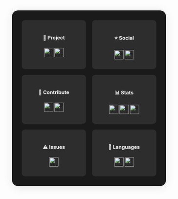 <!-- Badges Section -->
<div align="center" style="
  display: grid;
  grid-template-columns: repeat(auto-fit, minmax(180px, 1fr));
  gap: 1.2rem;
  padding: 2rem;
  border-radius: 20px;
  background: #1a1a1a;
  box-shadow: 0 4px 30px rgba(0,0,0,0.1);
  transition: transform 0.3s ease;
">
  <!-- Project Info -->
  <div class="badge-card" style="
    background: #2d2d2d;
    padding: 1.5rem;
    border-radius: 10px;
    transition: transform 0.2s, box-shadow 0.2s;
  ">
    <h3 style="color: #fff; margin-bottom: 1rem;">🚀 Project</h3>
    <a href="https://www.python.org/">
      <img src="https://img.shields.io/badge/Python-3.8+-blue?logo=python" alt="Python 3.8+">
    </a>
    <a href="LICENSE">
      <img src="https://img.shields.io/badge/License-MIT-green" alt="MIT License">
    </a>
  </div>

  <!-- Social Metrics -->
  <div class="badge-card">
    <h3 style="color: #fff; margin-bottom: 1rem;">⭐ Social</h3>
    <a href="https://github.com/iamAntimPal/Python-Programs/stargazers">
      <img src="https://img.shields.io/github/stars/iamAntimPal/Python-Programs?style=social" alt="Stars">
    </a>
    <a href="https://github.com/iamAntimPal/Python-Programs/network/members">
      <img src="https://img.shields.io/github/forks/iamAntimPal/Python-Programs?style=social" alt="Forks">
    </a>
  </div>

  <!-- Contribution -->
  <div class="badge-card">
    <h3 style="color: #fff; margin-bottom: 1rem;">🤝 Contribute</h3>
    <a href="CONTRIBUTING.md">
      <img src="https://img.shields.io/badge/Contributors-Welcome-yellow" alt="Contributors">
    </a>
    <a href="https://github.com/iamAntimPal/Python-Programs/pulls">
      <img src="https://img.shields.io/github/issues-pr/iamAntimPal/Python-Programs?color=blueviolet" alt="PRs">
    </a>
  </div>

  <!-- Repository Stats -->
  <div class="badge-card">
    <h3 style="color: #fff; margin-bottom: 1rem;">📊 Stats</h3>
    <a href="https://github.com/iamAntimPal/Python-Programs/graphs/contributors">
      <img src="https://img.shields.io/github/contributors/iamAntimPal/Python-Programs" alt="Contributors">
    </a>
    <a href="https://github.com/iamAntimPal/Python-Programs/commits/main">
      <img src="https://img.shields.io/github/last-commit/iamAntimPal/Python-Programs?color=orange" alt="Last Commit">
    </a>
    <a href="https://github.com/iamAntimPal/Python-Programs">
      <img src="https://img.shields.io/github/repo-size/iamAntimPal/Python-Programs?color=yellow" alt="Repo Size">
    </a>
  </div>

  <!-- Issues -->
  <div class="badge-card">
    <h3 style="color: #fff; margin-bottom: 1rem;">⚠️ Issues</h3>
    <a href="https://github.com/iamAntimPal/Python-Programs/issues">
      <img src="https://img.shields.io/github/issues/iamAntimPal/Python-Programs?color=red" alt="Open Issues">
    </a>
  </div>

  <!-- Languages -->
  <div class="badge-card">
    <h3 style="color: #fff; margin-bottom: 1rem;">🐍 Languages</h3>
    <a href="https://github.com/iamAntimPal/Python-Programs">
      <img src="https://img.shields.io/github/languages/count/iamAntimPal/Python-Programs" alt="Language Count">
    </a>
    <a href="https://github.com/iamAntimPal/Python-Programs">
      <img src="https://img.shields.io/github/languages/top/iamAntimPal/Python-Programs?color=blue" alt="Top Language">
    </a>
  </div>
</div>

<style>
.badge-card {
  background: #2d2d2d;
  padding: 1.5rem;
  border-radius: 10px;
  transition: transform 0.2s, box-shadow 0.2s;
}

.badge-card:hover {
  transform: translateY(-5px);
  box-shadow: 0 8px 24px rgba(255,255,255,0.1);
}

.badge-card a {
  display: inline-block;
  margin: 0.5rem 0;
}

.badge-card img {
  height: 30px;
  transition: transform 0.2s;
}

.badge-card img:hover {
  transform: scale(1.05);
}
</style>